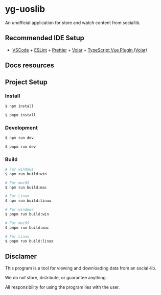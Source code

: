 # yg-uoslib

An unofficial application for store and watch content from sociallib.

## Recommended IDE Setup

- [VSCode](https://code.visualstudio.com/) + [ESLint](https://marketplace.visualstudio.com/items?itemName=dbaeumer.vscode-eslint) + [Prettier](https://marketplace.visualstudio.com/items?itemName=esbenp.prettier-vscode) + [Volar](https://marketplace.visualstudio.com/items?itemName=Vue.volar) + [TypeScript Vue Plugin (Volar)](https://marketplace.visualstudio.com/items?itemName=Vue.vscode-typescript-vue-plugin)

## Docs resources

## Project Setup

### Install

```bash
$ npm install
```

```bash
$ pnpm install
```

### Development

```bash
$ npm run dev
```

```bash
$ pnpm run dev
```

### Build

```bash
# For windows
$ npm run build:win

# For macOS
$ npm run build:mac

# For Linux
$ npm run build:linux
```

```bash
# For windows
$ pnpm run build:win

# For macOS
$ pnpm run build:mac

# For Linux
$ pnpm run build:linux
```

## Disclamer

This program is a tool for viewing and downloading data from an social-lib.

We do not store, distribute, or guarantee anything.

All responsibility for using the program lies with the user.
